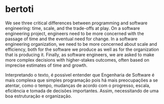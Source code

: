 # bertoti

We see three critical differences between programming and software engineering: time, scale, and the trade-offs at play. On a software engineering project, engineers need to be more concerned with the passage of time and the eventual need for change. In a software engineering organization, we need to be more concerned about scale and efficiency, both for the software we produce as well as for the organization that is producing it. Finally, as software engineers, we are asked to make more complex decisions with higher-stakes outcomes, often based on imprecise estimates of time and growth.

Interpretando o texto, é possivel entender que Engenharia de Software é mais complexa que simples programação pois há mais preocupações a se atentar, como o tempo, mudanças de acordo com o progresso, escala, eficiência e tomada de decisões importantes. Assim, necessitando de uma boa estruturação e organização.
